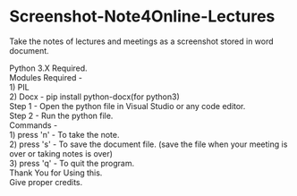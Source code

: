 # Screenshot-Note4Online-Lectures
Take the notes of lectures and meetings as a screenshot stored in word document.

Python 3.X Required.<br />
Modules Required - <br />
     1) PIL   <br />
     2) Docx - pip install python-docx(for python3) <br />
Step 1 - Open the python file in Visual Studio or any code editor. <br />
Step 2 - Run the python file. <br />
Commands -<br />
     1) press 'n' - To take the note. <br />
     2) press 's' - To save the document file. (save the file when your meeting is over or taking notes is over)<br />
     3) press 'q' - To quit the program. <br />
Thank You for Using this. <br />
Give proper credits. <br />

